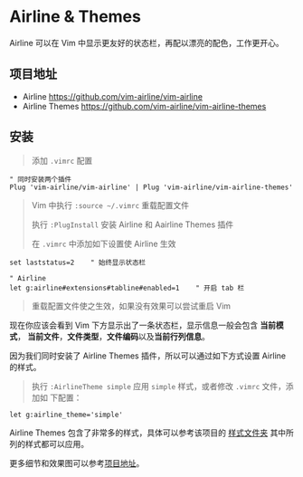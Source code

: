 # Airline & Themes

Airline 可以在 Vim 中显示更友好的状态栏，再配以漂亮的配色，工作更开心。

## 项目地址

- Airline https://github.com/vim-airline/vim-airline
- Airline Themes https://github.com/vim-airline/vim-airline-themes

## 安装

> 添加 `.vimrc` 配置

```vim
" 同时安装两个插件
Plug 'vim-airline/vim-airline' | Plug 'vim-airline/vim-airline-themes'
```

> Vim 中执行 `:source ~/.vimrc` 重载配置文件
>
> 执行 `:PlugInstall` 安装 Airline 和 Aairline Themes 插件
>
> 在 `.vimrc` 中添加如下设置使 Airline 生效

```vim
set laststatus=2    " 始终显示状态栏

" Airline
let g:airline#extensions#tabline#enabled=1    " 开启 tab 栏
```

> 重载配置文件使之生效，如果没有效果可以尝试重启 Vim

现在你应该会看到 Vim 下方显示出了一条状态栏，显示信息一般会包含 **当前模式**，
**当前文件**，**文件类型**，**文件编码**以及**当前行列信息**。

因为我们同时安装了 Airline Themes 插件，所以可以通过如下方式设置 Airline 的样式。

> 执行 `:AirlineTheme simple` 应用 `simple` 样式，或者修改 `.vimrc` 文件，添加如
> 下配置：

```vim
let g:airline_theme='simple'
```

Airline Themes 包含了非常多的样式，具体可以参考该项目的
[样式文件夹](https://github.com/vim-airline/vim-airline-themes/tree/master/autoload/airline/themes)
其中所列的样式都可以应用。

更多细节和效果图可以参考[项目地址](https://github.com/vim-airline/vim-airline)。
